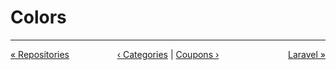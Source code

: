 # Colors

---
<div style="overflow:auto;">
    <div style="float: left; width: 20%;"><a href="repositories.html">&laquo; Repositories</a></div>
    <div style="float: left; width: 60%; text-align: center">
        <a href="repositories/categories.html">&lsaquo; Categories</a> |
        <a href="repositories/coupons.html">Coupons &rsaquo;</a>
    </div>
    <div style="float: right; width: 20%; text-align: right"><a href="laravel.html">Laravel &raquo;</a></div>
</div>